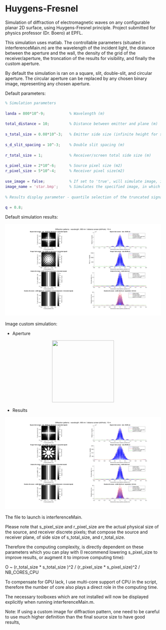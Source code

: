 # Huygens-Fresnel
Simulation of diffraction of electromagnetic waves on any configurable planar 2D surface, using Huygens-Fresnel principle. Project submitted for physics professor (Dr. Boero) at EPFL.

This simulation uses matlab. The controllable parameters (situated in interferenceMain.m) are the wavelength of the incident light, the distance between the aperture and the wall, the density of the grid of the receiver/aperture, the troncation of the results for visibility, and finally the custom aperture.

By default the simulation is ran on a square, slit, double-slit, and circular aperture. The circular aperture can be replaced by any chosen binary image, representing any chosen aperture.

Default parameters:

```matlab
% Simulation parameters

landa = 800*10^-9;           % Wavelength (m)

total_distance = 10;         % Distance between emitter and plane (m)

s_total_size = 0.08*10^-3;   % Emitter side size (infinite height for slits) (m)

s_d_slit_spacing = 10^-3;    % Double slit spacing (m)

r_total_size = 1;            % Receiver/screen total side size (m)

s_pixel_size = 2*10^-6;      % Source pixel size (m2)
r_pixel_size = 5*10^-4;      % Receiver pixel size(m2)

use_image = false;           % If set to 'true', will simulate image, if set to 'false', will simulate a circular hole of diameter s_total_size
image_name = 'star.bmp';     % Simulates the specified image, in which white is the hole, and black the cover (place image in directory with sources)

% Results display parameter - quantile selection of the truncated signal

q = 0.8;
```

Default simulation results:

![Alt text](screenshots/CIRCLE_HIGH.png?raw=true "Title")

Image custom simulation:

- Aperture

<p align="center">
  <img src="https://raw.githubusercontent.com/AnonymHax/Huygens-Fresnel/master/star.bmp" width="200" height="200">
</p>

- Results

![Alt text](screenshots/STAR_HIGH.png?raw=true "Title")


The file to launch is interferenceMain.

Please note that s_pixel_size and r_pixel_size are the actual physical size of the source, and receiver discrete pixels; that compose the source and receiver plane, of side size of s_total_size, and r_total_size.

Therefore the computing complexity, is directly dependent on these parameters which you can play with (I recommend lowering s_pixel_size to improve results, or augment it to improve computing time):

O  ~ (r_total_size * s_total_size )^2 / (r_pixel_size * s_pixel_size)^2  /  NB_CORES_CPU


To compensate for GPU lack, I use multi-core support of CPU in the script, therefore the number of core also plays a direct role in the computing time. 

The necessary toolboxes which are not installed will now be displayed explicitly when running interferenceMain.m.

Note: If using a custom image for diffraction pattern, one need to be careful to use much higher definition than the final source size to have good results,
